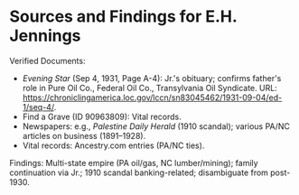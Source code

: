 # Sources and Findings for E.H. Jennings

Verified Documents:  
- *Evening Star* (Sep 4, 1931, Page A-4): Jr.'s obituary; confirms father's role in Pure Oil Co., Federal Oil Co., Transylvania Oil Syndicate. URL: https://chroniclingamerica.loc.gov/lccn/sn83045462/1931-09-04/ed-1/seq-4/.  
- Find a Grave (ID 90963809): Vital records.  
- Newspapers: e.g., *Palestine Daily Herald* (1910 scandal); various PA/NC articles on business (1891–1928).  
- Vital records: Ancestry.com entries (PA/NC ties).

Findings: Multi-state empire (PA oil/gas, NC lumber/mining); family continuation via Jr.; 1910 scandal banking-related; disambiguate from post-1930.
